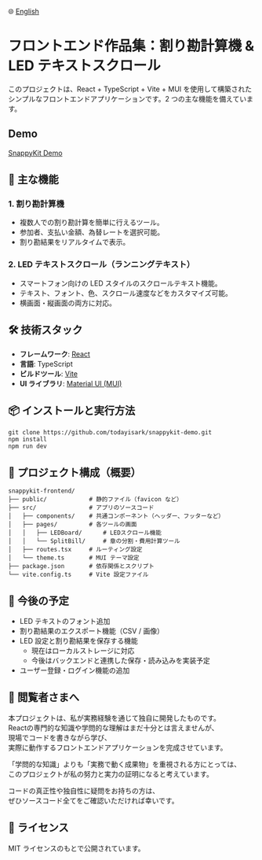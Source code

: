 🌐 [English](README.md)

# フロントエンド作品集：割り勘計算機 & LED テキストスクロール

このプロジェクトは、React + TypeScript + Vite + MUI を使用して構築されたシンプルなフロントエンドアプリケーションです。2 つの主な機能を備えています。

## Demo

[SnappyKit Demo](https://todayisark.github.io/snappykit-demo/)

## 🚀 主な機能

### 1. 割り勘計算機

- 複数人での割り勘計算を簡単に行えるツール。
- 参加者、支払い金額、為替レートを選択可能。
- 割り勘結果をリアルタイムで表示。

### 2. LED テキストスクロール（ランニングテキスト）

- スマートフォン向けの LED スタイルのスクロールテキスト機能。
- テキスト、フォント、色、スクロール速度などをカスタマイズ可能。
- 横画面・縦画面の両方に対応。

## 🛠 技術スタック

- **フレームワーク**: [React](https://reactjs.org/)
- **言語**: TypeScript
- **ビルドツール**: [Vite](https://vitejs.dev/)
- **UI ライブラリ**: [Material UI (MUI)](https://mui.com/)

## 📦 インストールと実行方法

```
git clone https://github.com/todayisark/snappykit-demo.git
npm install
npm run dev
```

## 📁 プロジェクト構成（概要）

```
snappykit-frontend/
├── public/            # 静的ファイル（favicon など）
├── src/               # アプリのソースコード
│   ├── components/    # 共通コンポーネント（ヘッダー、フッターなど）
│   ├── pages/         # 各ツールの画面
│   │   ├── LEDBoard/      # LEDスクロール機能
│   │   └── SplitBill/     # 章の分割・費用計算ツール
│   ├── routes.tsx     # ルーティング設定
│   └── theme.ts       # MUI テーマ設定
├── package.json       # 依存関係とスクリプト
└── vite.config.ts     # Vite 設定ファイル
```

## 🧩 今後の予定

- LED テキストのフォント追加
- 割り勘結果のエクスポート機能（CSV / 画像）
- LED 設定と割り勘結果を保存する機能
  - 現在はローカルストレージに対応
  - 今後はバックエンドと連携した保存・読み込みを実装予定
- ユーザー登録・ログイン機能の追加

## 📝 閲覧者さまへ

本プロジェクトは、私が実務経験を通じて独自に開発したものです。  
Reactの専門的な知識や学問的な理解はまだ十分とは言えませんが、  
現場でコードを書きながら学び、  
実際に動作するフロントエンドアプリケーションを完成させています。

「学問的な知識」よりも「実務で動く成果物」を重視される方にとっては、  
このプロジェクトが私の努力と実力の証明になると考えています。

コードの真正性や独自性に疑問をお持ちの方は、  
ぜひソースコード全てをご確認いただければ幸いです。

## 📄 ライセンス

MIT ライセンスのもとで公開されています。

